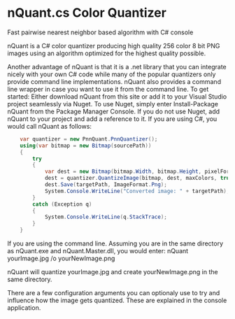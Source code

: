 # nQuant.cs Color Quantizer
Fast pairwise nearest neighbor based algorithm with C# console

nQuant is a C# color quantizer producing high quality 256 color 8 bit PNG images using an algorithm optimized for the highest quality possible.

Another advantage of nQuant is that it is a .net library that you can integrate nicely with your own C# code while many of the popular quantizers only provide command line implementations. nQuant also provides a command line wrapper in case you want to use it from the command line. To get started:
Either download nQuant from this site or add it to your Visual Studio project seamlessly via Nuget. To use Nuget, simply enter Install-Package nQuant from the Package Manager Console.
If you do not use Nuget, add nQuant to your project and add a reference to it.
If you are using C#, you would call nQuant as follows:

```cs
    var quantizer = new PnnQuant.PnnQuantizer();
    using(var bitmap = new Bitmap(sourcePath))
    {
        try
        {                    
            var dest = new Bitmap(bitmap.Width, bitmap.Height, pixelFormat);
            dest = quantizer.QuantizeImage(bitmap, dest, maxColors, true);
            dest.Save(targetPath, ImageFormat.Png);
            System.Console.WriteLine("Converted image: " + targetPath);
        }
        catch (Exception q)
        {
            System.Console.WriteLine(q.StackTrace);
        }
    }
```

If you are using the command line. Assuming you are in the same directory as nQuant.exe and nQuant.Master.dll, you would enter:
nQuant yourImage.jpg /o yourNewImage.png

nQuant will quantize yourImage.jpg and create yourNewImage.png in the same directory.

There are a few configuration arguments you can optionaly use to try and influence how the image gets quantized. These are explained in the console application.
